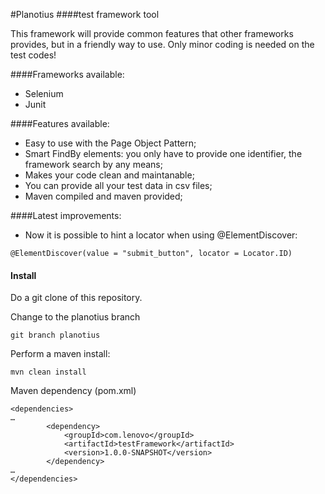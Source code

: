 #Planotius 
####test framework tool

This framework will provide common features that other frameworks provides, but in a friendly way to use.
Only minor coding is needed on the test codes! 

####Frameworks available:

* Selenium
* Junit

####Features available:

* Easy to use with the Page Object Pattern;
* Smart FindBy elements: you only have to provide one identifier, the framework search by any means;
* Makes your code clean and maintanable;
* You can provide all your test data in csv files;
* Maven compiled and maven provided;

####Latest improvements:

* Now it is possible to hint a locator when using @ElementDiscover:
```
@ElementDiscover(value = "submit_button", locator = Locator.ID) 
```


#### Install

Do a git clone of this repository.

Change to the planotius branch

```
git branch planotius
```

Perform a maven install:

```
mvn clean install
```



Maven dependency (pom.xml)

```
<dependencies>
…
        <dependency>
            <groupId>com.lenovo</groupId>
            <artifactId>testFramework</artifactId>
            <version>1.0.0-SNAPSHOT</version>
        </dependency>
…
</dependencies>
```

